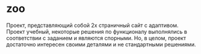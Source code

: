 # zoo
Проект, представляющий собой 2х страничный сайт с адаптивом. Проект учебный, некоторые решения по функционалу выполнялись в соответствии с заданием и являются спорными. 
Но, в целом, проект достаточно интересен своими деталями и не стандартными решениями. 
